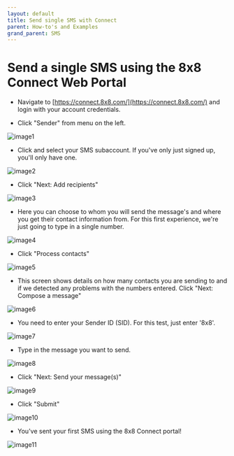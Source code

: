 ```yaml
---
layout: default
title: Send single SMS with Connect
parent: How-to's and Examples
grand_parent: SMS
---
```


# Send a single SMS using the 8x8 Connect Web Portal

* Navigate to [https://connect.8x8.com/](https://connect.8x8.com/) and login with your account credentials.

*  Click "Sender" from menu on the left.

![image1](https://mlwrogers.github.io/cpaas-wiki/image_assets/connect/1stsms/image1.png)

*  Click and select your SMS subaccount. If you've only just signed up, you'll only have one.

![image2](https://mlwrogers.github.io/cpaas-wiki/image_assets/connect/1stsms/image6.png)

*  Click "Next: Add recipients"

![image3](https://mlwrogers.github.io/cpaas-wiki/image_assets/connect/1stsms/image7.png)

*  Here you can choose to whom you will send the message's and where you get their contact information from. For this first experience, we're just going to type in a single number.

![image4](https://mlwrogers.github.io/cpaas-wiki/image_assets/connect/1stsms/image9.png)

*  Click "Process contacts"

![image5](https://mlwrogers.github.io/cpaas-wiki/image_assets/connect/1stsms/image8.png)

*  This screen shows details on how many contacts you are sending to and if we detected any problems with the numbers entered. Click "Next: Compose a message"

![image6](https://mlwrogers.github.io/cpaas-wiki/image_assets/connect/1stsms/image5.png)

*  You need to enter your Sender ID (SID). For this test, just enter '8x8'.

![image7](https://mlwrogers.github.io/cpaas-wiki/image_assets/connect/1stsms/image4.png)

*  Type in the message you want to send.

![image8](https://mlwrogers.github.io/cpaas-wiki/image_assets/connect/1stsms/image10.png)

*  Click "Next: Send your message(s)"

![image9](https://mlwrogers.github.io/cpaas-wiki/image_assets/connect/1stsms/image11.png)

*  Click "Submit"

![image10](https://mlwrogers.github.io/cpaas-wiki/image_assets/connect/1stsms/image3.png)

*  You've sent your first SMS using the 8x8 Connect portal!

![image11](https://mlwrogers.github.io/cpaas-wiki/image_assets/connect/1stsms/image2.png)
